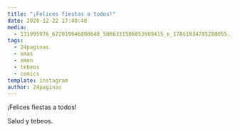 ```yaml
---
title: "¡Felices fiestas a todos!"
date: 2020-12-22 17:40:40
media: 
  - 131995976_672019646808648_5086331506053969415_n_17861034785288055.jpg
tags: 
  - 24paginas
  - xmas
  - xmen
  - tebeos
  - comics
template: instagram
author: 24paginas
---
```


¡Felices fiestas a todos!

Salud y tebeos.
